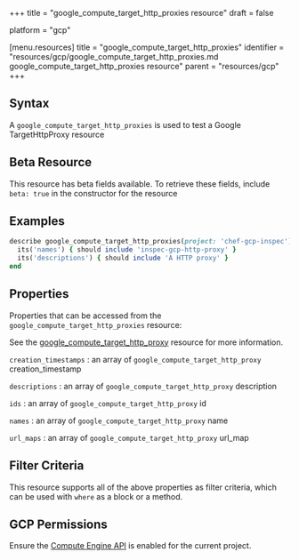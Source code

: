 +++
title = "google_compute_target_http_proxies resource"
draft = false

platform = "gcp"

[menu.resources]
    title = "google_compute_target_http_proxies"
    identifier = "resources/gcp/google_compute_target_http_proxies.md google_compute_target_http_proxies resource"
    parent = "resources/gcp"
+++

## Syntax

A `google_compute_target_http_proxies` is used to test a Google TargetHttpProxy resource

## Beta Resource

This resource has beta fields available. To retrieve these fields, include `beta: true` in the constructor for the resource

## Examples

```ruby
describe google_compute_target_http_proxies(project: 'chef-gcp-inspec') do
  its('names') { should include 'inspec-gcp-http-proxy' }
  its('descriptions') { should include 'A HTTP proxy' }
end
```

## Properties

Properties that can be accessed from the `google_compute_target_http_proxies` resource:

See the [google_compute_target_http_proxy](/resources/google_compute_target_http_proxy/#properties) resource for more information.

`creation_timestamps`
: an array of `google_compute_target_http_proxy` creation_timestamp

`descriptions`
: an array of `google_compute_target_http_proxy` description

`ids`
: an array of `google_compute_target_http_proxy` id

`names`
: an array of `google_compute_target_http_proxy` name

`url_maps`
: an array of `google_compute_target_http_proxy` url_map

## Filter Criteria

This resource supports all of the above properties as filter criteria, which can be used
with `where` as a block or a method.

## GCP Permissions

Ensure the [Compute Engine API](https://console.cloud.google.com/apis/library/compute.googleapis.com/) is enabled for the current project.
